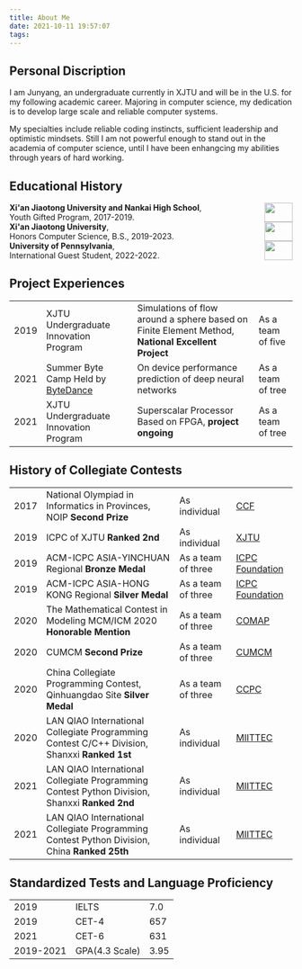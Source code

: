 ```yaml
---
title: About Me
date: 2021-10-11 19:57:07
tags:
---
```



## Personal Discription

I am Junyang, an undergraduate currently in XJTU and will be in the U.S. for my following academic career. Majoring in computer science, my dedication is to develop large scale and reliable computer systems.

My specialties include reliable coding instincts, sufficient leadership and optimistic mindsets. Still I am not powerful enough to stand out in the academia of computer science, until I have been enhangcing my abilities through years of hard working.

## Educational History


<div style="display: flex; justify-content: space-between; flex-wrap: wrap;">
<div>
<b>Xi'an Jiaotong University and Nankai High School</b>,
<br>
Youth Gifted Program, 2017-2019.
</div>
<div style="width: 10%;"><img src="/images/NANKAI.png" width="100%"/></div>
</div>


<div style="display: flex; justify-content: space-between; flex-wrap: wrap;">
<div>
<b>Xi'an Jiaotong University</b>,
<br>
Honors Computer Science, B.S., 2019-2023.
</div>
<div style="width: 10%;"><img src="/images/XJTU.png" width="100%"/></div>
</div>


<div style="display: flex; justify-content: space-between; flex-wrap: wrap;">
<div>
    <b>University of Pennsylvania</b>,
<br>
International Guest Student, 2022-2022.
</div>
<div style="width: 10%;"><img src="/images/UPenn_shield_with_banner.svg" width="100%"/></div>
</div>


## Project Experiences

<table>
<tr>
<td>2019</td>
<td>XJTU Undergraduate Innovation Program</td>
<td>Simulations of flow around a sphere based on Finite Element Method, <b>National Excellent Project</b></td>
<td>As a team of five</td>
</tr>

<tr>
<td>2021</td>
<td>Summer Byte Camp Held by <a href="https://www.bytedance.com/">ByteDance</a></td>
<td>On device performance prediction of deep neural networks</td>
<td>As a team of tree</td>
</tr>

<td>2021</td>
<td>XJTU Undergraduate Innovation Program</td>
<td>Superscalar Processor Based on FPGA, <b>project ongoing</b></td>
<td>As a team of tree</td>
</tr>
</table>


## History of Collegiate Contests

<table>
<tr>
<td>2017</td>
<td>National Olympiad in Informatics in Provinces, NOIP <b>Second Prize</b></td>
<td>As individual</td>
<td><a href="https://www.noi.cn/">CCF</a></td>
</tr>

<tr>
<td>2019</td>
<td>ICPC of XJTU  <b>Ranked 2nd</b></td>
<td>As individual</td>
<td><a href="http://www.xjtu.edu.cn/">XJTU</a></td>
</tr>

<tr>
<td>2019</td>
<td>ACM-ICPC ASIA-YINCHUAN Regional <b>Bronze Medal</b></td>
<td>As a team of three</td>
<td><a href="https://icpc.global/">ICPC Foundation</a></td>
</tr>

<tr>
<td>2019</td>
<td>ACM-ICPC ASIA-HONG KONG Regional <b>Silver Medal</b></td>
<td>As a team of three</td>
<td><a href="https://icpc.global/">ICPC Foundation</a></td>
</tr>

<tr>
<td>2020</td>
<td>The Mathematical Contest in Modeling MCM/ICM 2020  <b>Honorable Mention</b></td>
<td>As a team of three</td>
<td><a href="https://www.comap.com/undergraduate/contests/mcm/">COMAP</a></td>
</tr>

<tr>
<td>2020</td>
<td>CUMCM <b>Second Prize</b></td>
<td>As a team of three</td>
<td><a href="http://www.mcm.edu.cn/">CUMCM</a></td>
</tr>

<tr>
<td>2020</td>
<td>China Collegiate Programming Contest, Qinhuangdao Site <b>Silver Medal</b></td>
<td>As a team of three</td>
<td><a href="https://ccpc.io/">CCPC</a></td>
</tr>

<tr>
<td>2020</td>
<td>LAN QIAO International Collegiate Programming Contest C/C++ Division, Shanxxi <b>Ranked 1st</b></td>
<td>As individual</td>
<td><a href="https://dasai.lanqiao.cn/pages/dasai/index.html">MIITTEC</a></td>
</tr>

<tr>
<td>2021</td>
<td>LAN QIAO International Collegiate Programming Contest Python Division, Shanxxi <b>Ranked 2nd</b></td>
<td>As individual</td>
<td><a href="https://dasai.lanqiao.cn/pages/dasai/index.html">MIITTEC</a></td>
</tr>

<tr>
<td>2021</td>
<td>LAN QIAO International Collegiate Programming Contest Python Division, China <b>Ranked 25th</b></td>
<td>As individual</td>
<td><a href="https://dasai.lanqiao.cn/pages/dasai/index.html">MIITTEC</a></td>
</tr>

</table>

## Standardized Tests and Language Proficiency

<table>
<tr>
<td>2019</td>
<td>IELTS</td>
<td>7.0</td>
</tr>

<tr>
<td>2019</td>
<td>CET-4</td>
<td>657</td>
</tr>

<tr>
<td>2021</td>
<td>CET-6</td>
<td>631</td>
</tr>

<tr>
<td>2019-2021</td>
<td>GPA(4.3 Scale)</td>
<td>3.95</td>
</tr>
</table>
